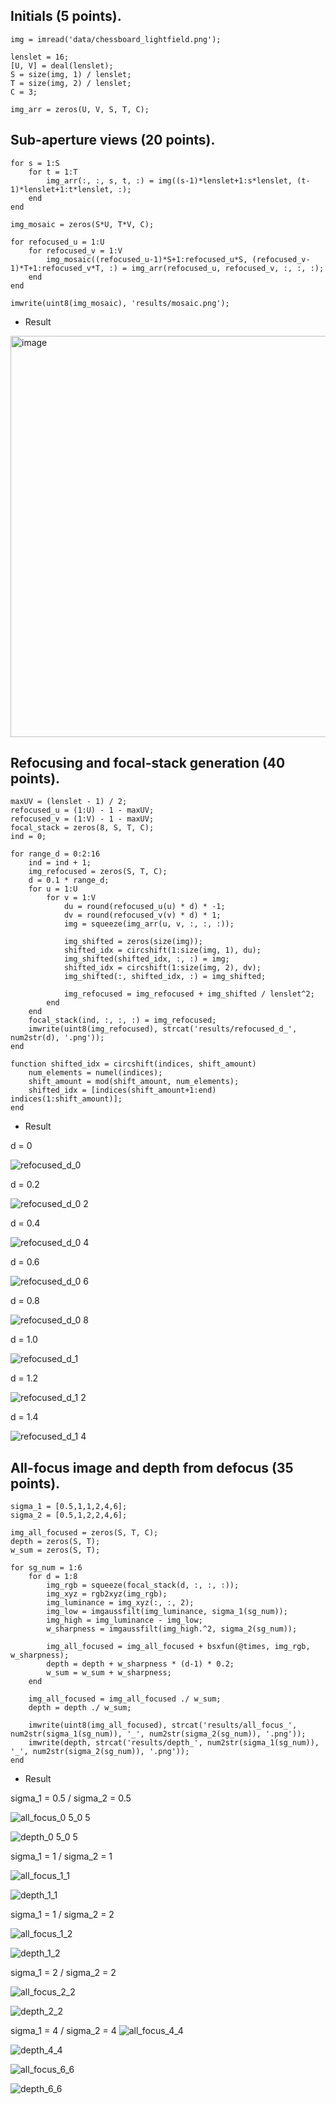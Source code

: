## Initials (5 points).
    img = imread('data/chessboard_lightfield.png');

    lenslet = 16;
    [U, V] = deal(lenslet);
    S = size(img, 1) / lenslet;
    T = size(img, 2) / lenslet;
    C = 3;

    img_arr = zeros(U, V, S, T, C);
    
    
## Sub-aperture views (20 points).
    for s = 1:S
        for t = 1:T
            img_arr(:, :, s, t, :) = img((s-1)*lenslet+1:s*lenslet, (t-1)*lenslet+1:t*lenslet, :);
        end
    end

    img_mosaic = zeros(S*U, T*V, C);

    for refocused_u = 1:U
        for refocused_v = 1:V
            img_mosaic((refocused_u-1)*S+1:refocused_u*S, (refocused_v-1)*T+1:refocused_v*T, :) = img_arr(refocused_u, refocused_v, :, :, :);
        end
    end

    imwrite(uint8(img_mosaic), 'results/mosaic.png');

* Result
<img width="642" alt="image" src="https://github.com/yoonjiJung/AI621/assets/75105873/86a5f59d-8269-4709-b20c-ada13411852a">


## Refocusing and focal-stack generation (40 points).
    maxUV = (lenslet - 1) / 2;
    refocused_u = (1:U) - 1 - maxUV;
    refocused_v = (1:V) - 1 - maxUV;
    focal_stack = zeros(8, S, T, C);  
    ind = 0;

    for range_d = 0:2:16
        ind = ind + 1;
        img_refocused = zeros(S, T, C);
        d = 0.1 * range_d;
        for u = 1:U
            for v = 1:V
                du = round(refocused_u(u) * d) * -1;
                dv = round(refocused_v(v) * d) * 1;
                img = squeeze(img_arr(u, v, :, :, :));

                img_shifted = zeros(size(img));
                shifted_idx = circshift(1:size(img, 1), du);
                img_shifted(shifted_idx, :, :) = img;
                shifted_idx = circshift(1:size(img, 2), dv);
                img_shifted(:, shifted_idx, :) = img_shifted;

                img_refocused = img_refocused + img_shifted / lenslet^2;    
            end
        end
        focal_stack(ind, :, :, :) = img_refocused;
        imwrite(uint8(img_refocused), strcat('results/refocused_d_', num2str(d), '.png'));
    end

    function shifted_idx = circshift(indices, shift_amount)
        num_elements = numel(indices);
        shift_amount = mod(shift_amount, num_elements);
        shifted_idx = [indices(shift_amount+1:end) indices(1:shift_amount)];
    end

* Result

d = 0

![refocused_d_0](https://github.com/yoonjiJung/AI621/assets/75105873/0d04cf62-361c-4318-8449-cdd03767d853)

d = 0.2

![refocused_d_0 2](https://github.com/yoonjiJung/AI621/assets/75105873/5c8ebbd4-b551-4f76-b99b-2870d3902b6f)

d = 0.4

![refocused_d_0 4](https://github.com/yoonjiJung/AI621/assets/75105873/83abc28c-23e5-45da-a196-65755f1ca11e)

d = 0.6

![refocused_d_0 6](https://github.com/yoonjiJung/AI621/assets/75105873/ecb609a1-fd44-45a4-b419-6f830d8c0927)

d = 0.8

![refocused_d_0 8](https://github.com/yoonjiJung/AI621/assets/75105873/82af5f5c-3a0e-42ea-8b4e-41ebf52710c9)

d = 1.0

![refocused_d_1](https://github.com/yoonjiJung/AI621/assets/75105873/6c278762-386c-4866-bd6b-f008b5a524d4)

d = 1.2

![refocused_d_1 2](https://github.com/yoonjiJung/AI621/assets/75105873/8d56c60d-4d7f-4355-86b9-52c274010078)

d = 1.4

![refocused_d_1 4](https://github.com/yoonjiJung/AI621/assets/75105873/c211ddc5-24c1-4306-a6ed-5b675ed12c35)


## All-focus image and depth from defocus (35 points).
    sigma_1 = [0.5,1,1,2,4,6];
    sigma_2 = [0.5,1,2,2,4,6];

    img_all_focused = zeros(S, T, C);
    depth = zeros(S, T);
    w_sum = zeros(S, T);

    for sg_num = 1:6
        for d = 1:8
            img_rgb = squeeze(focal_stack(d, :, :, :));
            img_xyz = rgb2xyz(img_rgb);
            img_luminance = img_xyz(:, :, 2);
            img_low = imgaussfilt(img_luminance, sigma_1(sg_num));
            img_high = img_luminance - img_low;
            w_sharpness = imgaussfilt(img_high.^2, sigma_2(sg_num));

            img_all_focused = img_all_focused + bsxfun(@times, img_rgb, w_sharpness);
            depth = depth + w_sharpness * (d-1) * 0.2;
            w_sum = w_sum + w_sharpness;
        end

        img_all_focused = img_all_focused ./ w_sum;
        depth = depth ./ w_sum;

        imwrite(uint8(img_all_focused), strcat('results/all_focus_', num2str(sigma_1(sg_num)), '_', num2str(sigma_2(sg_num)), '.png'));
        imwrite(depth, strcat('results/depth_', num2str(sigma_1(sg_num)), '_', num2str(sigma_2(sg_num)), '.png'));
    end

* Result

sigma_1 = 0.5 / sigma_2 = 0.5

![all_focus_0 5_0 5](https://github.com/yoonjiJung/AI621/assets/75105873/8076a1da-02f5-4540-bcae-fa96cd1f7bbc)

![depth_0 5_0 5](https://github.com/yoonjiJung/AI621/assets/75105873/ae6cdd55-80c8-4773-b200-e8e83f2037f2)

sigma_1 = 1 / sigma_2 = 1

![all_focus_1_1](https://github.com/yoonjiJung/AI621/assets/75105873/d11da0da-9cb8-418a-a548-936d35c21aa8)

![depth_1_1](https://github.com/yoonjiJung/AI621/assets/75105873/2076cc67-2245-4110-9fcb-e11095209363)

sigma_1 = 1 / sigma_2 = 2

![all_focus_1_2](https://github.com/yoonjiJung/AI621/assets/75105873/cb71b525-c87a-4e26-87cb-8f16b3409017)

![depth_1_2](https://github.com/yoonjiJung/AI621/assets/75105873/29a1478f-9b2e-4564-be01-05036fd5a74b)

sigma_1 = 2 / sigma_2 = 2

![all_focus_2_2](https://github.com/yoonjiJung/AI621/assets/75105873/86fa16c0-f766-4e14-9c00-4c530cd94139)

![depth_2_2](https://github.com/yoonjiJung/AI621/assets/75105873/f092ec7a-3ee0-4401-9885-38857a69c7b8)

sigma_1 = 4 / sigma_2 = 4
![all_focus_4_4](https://github.com/yoonjiJung/AI621/assets/75105873/5b12e65e-66f8-4581-a53e-5195a6ef26f5)

![depth_4_4](https://github.com/yoonjiJung/AI621/assets/75105873/fa2de9a2-ef46-49bc-befe-c22848265dee)

![all_focus_6_6](https://github.com/yoonjiJung/AI621/assets/75105873/89057c52-278a-430b-91ca-78f1c318656d)

![depth_6_6](https://github.com/yoonjiJung/AI621/assets/75105873/d3296d2f-89da-4f04-b06a-d520c5950302)
